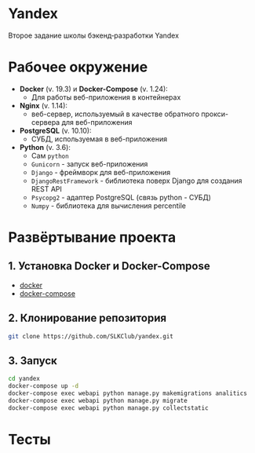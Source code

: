 # Yandex
Второе задание школы бэкенд‑разработки Yandex

# Рабочее окружение
* **Docker** (v. 19.3) и **Docker-Compose** (v. 1.24):
    * Для работы веб-приложения в контейнерах
* **Nginx** (v. 1.14):
    * веб-сервер, используемый в качестве обратного прокси-сервера для веб-приложения
* **PostgreSQL** (v. 10.10):
    * СУБД, используемая в веб-приложения
* **Python** (v. 3.6):
    * Сам `python`
    * `Gunicorn` - запуск веб-приложения
    * `Django` - фреймворк для веб-приложения
    * `DjangoRestFramework` - библиотека поверх Django для создания REST API
    * `Psycopg2` - адаптер PostgreSQL (связь python - СУБД)
    * `Numpy` - библиотека для вычисления percentile

# Развёртывание проекта

## 1. Установка Docker и Docker-Compose
* [docker](https://docs.docker.com/install/)
* [docker-compose](https://docs.docker.com/compose/install/)
## 2. Клонирование репозитория
```bash
git clone https://github.com/SLKClub/yandex.git
```
## 3. Запуск
```bash
cd yandex
docker-compose up -d
docker-compose exec webapi python manage.py makemigrations analitics
docker-compose exec webapi python manage.py migrate
docker-compose exec webapi python manage.py collectstatic
```

# Тесты
